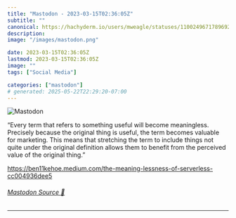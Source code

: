 ```yaml
---
title: "Mastodon - 2023-03-15T02:36:05Z"
subtitle: ""
canonical: https://hachyderm.io/users/mweagle/statuses/110024967178969256
description:
image: "/images/mastodon.png"

date: 2023-03-15T02:36:05Z
lastmod: 2023-03-15T02:36:05Z
image: ""
tags: ["Social Media"]

categories: ["mastodon"]
# generated: 2025-05-22T22:29:20-07:00
---
```

![Mastodon](/images/mastodon.png)

<p>“Every term that refers to something useful will become meaningless. Precisely because the original thing is useful, the term becomes valuable for marketing. This means that stretching the term to include things not quite under the original definition allows them to benefit from the perceived value of the original thing.”</p><p><a href="https://ben11kehoe.medium.com/the-meaning-lessness-of-serverless-cc004936dee5" target="_blank" rel="nofollow noopener noreferrer" translate="no"><span class="invisible">https://</span><span class="ellipsis">ben11kehoe.medium.com/the-mean</span><span class="invisible">ing-lessness-of-serverless-cc004936dee5</span></a></p>


###### [Mastodon Source 🐘](https://hachyderm.io/@mweagle/110024967178969256)

___
